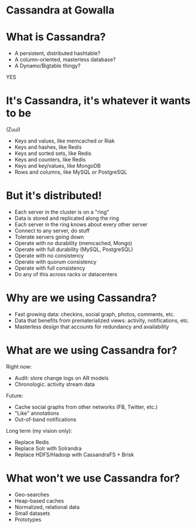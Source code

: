 <!SLIDE>

# Cassandra at Gowalla

<!SLIDE bullets incremental>

# What is Cassandra?

- A persistent, distributed hashtable?
- A column-oriented, masterless database?
- A Dynamo/Bigtable thingy?

<!SLIDE center>

YES

# It's Cassandra, it's whatever it wants to be

(Zuul)

- Keys and values, like memcached or Riak
- Keys and hashes, like Redis
- Keys and sorted sets, like Redis
- Keys and counters, like Redis
- Keys and key/values, like MongoDB
- Rows and columns, like MySQL or PostgreSQL

# But it's distributed!

- Each server in the cluster is on a "ring"
- Data is stored and replicated along the ring
- Each server in the ring knows about every other server
- Connect to any server, do stuff
- Tolerate servers going down
- Operate with no durability (memcached, Mongo)
- Operate with full durability (MySQL, PostgreSQL)
- Operate with no consistency
- Operate with quorum consistency
- Operate with full consistency
- Do any of this across racks or datacenters

<!SLIDE>

# Why are we using Cassandra?

<!SLIDE bullets incremental>

- Fast growing data: checkins, social graph, photos, comments, etc.
- Data that benefits from prematerialized views: activity,
  notifications, etc.
- Masterless design that accounts for redundancy and availability

# What are we using Cassandra for?

Right now:

- Audit: store change logs on AR models
- Chronologic: activity stream data

Future:

- Cache social graphs from other networks (FB, Twitter, etc.)
- "Like" annotations
- Out-of-band notifications

Long term (my vision only):

- Replace Redis
- Replace Solr with Solrandra
- Replace HDFS/Hadoop with CassandraFS + Brisk

# What won't we use Cassandra for?

- Geo-searches
- Heap-based caches
- Normalized, relational data
- Small datasets
- Prototypes 
